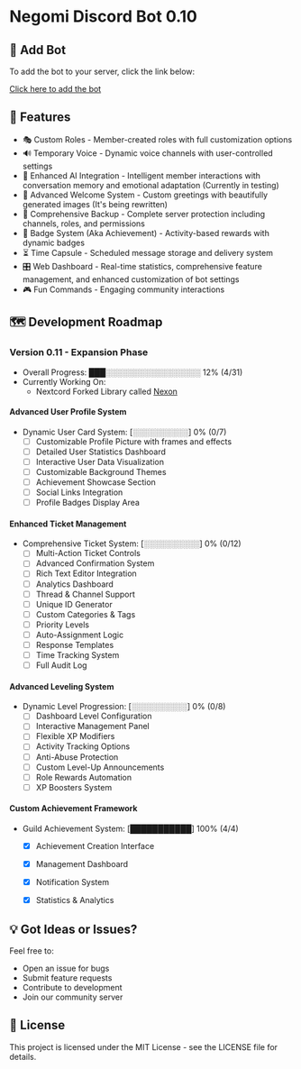 # Negomi Discord Bot 0.10

## 🤖 Add Bot

To add the bot to your server, click the link below:

[Click here to add the bot](https://discord.com/discovery/applications/1304926952552923156)

## 🚀 Features

- 🎭 Custom Roles - Member-created roles with full customization options
- 🔊 Temporary Voice - Dynamic voice channels with user-controlled settings
- 🤖 Enhanced AI Integration - Intelligent member interactions with conversation memory and emotional adaptation (Currently in testing)
- 👋 Advanced Welcome System - Custom greetings with beautifully generated images (It's being rewritten)
- 💾 Comprehensive Backup - Complete server protection including channels, roles, and permissions
- 🎯 Badge System (Aka Achievement) - Activity-based rewards with dynamic badges
- ⏳ Time Capsule - Scheduled message storage and delivery system
- 🎛️ Web Dashboard - Real-time statistics, comprehensive feature management, and enhanced customization of bot settings
- 🎮 Fun Commands - Engaging community interactions

## 🗺️ Development Roadmap

### Version 0.11 - Expansion Phase

- Overall Progress: ███░░░░░░░░░░░░░░░░░ 12% (4/31)
- Currently Working On:
  - Nextcord Forked Library called [Nexon](https://github.com/mahirox36/Nexon)

#### Advanced User Profile System

- Dynamic User Card System: [░░░░░░░░░░] 0% (0/7)
  - [ ] Customizable Profile Picture with frames and effects
  - [ ] Detailed User Statistics Dashboard
  - [ ] Interactive User Data Visualization
  - [ ] Customizable Background Themes
  - [ ] Achievement Showcase Section
  - [ ] Social Links Integration
  - [ ] Profile Badges Display Area

#### Enhanced Ticket Management

- Comprehensive Ticket System: [░░░░░░░░░░] 0% (0/12)
  - [ ] Multi-Action Ticket Controls
  - [ ] Advanced Confirmation System
  - [ ] Rich Text Editor Integration
  - [ ] Analytics Dashboard
  - [ ] Thread & Channel Support
  - [ ] Unique ID Generator
  - [ ] Custom Categories & Tags
  - [ ] Priority Levels
  - [ ] Auto-Assignment Logic
  - [ ] Response Templates
  - [ ] Time Tracking System
  - [ ] Full Audit Log

#### Advanced Leveling System

- Dynamic Level Progression: [░░░░░░░░░░] 0% (0/8)
  - [ ] Dashboard Level Configuration
  - [ ] Interactive Management Panel
  - [ ] Flexible XP Modifiers
  - [ ] Activity Tracking Options
  - [ ] Anti-Abuse Protection
  - [ ] Custom Level-Up Announcements
  - [ ] Role Rewards Automation
  - [ ] XP Boosters System

#### Custom Achievement Framework

- Guild Achievement System: [███████████] 100% (4/4)
  - [x] Achievement Creation Interface
  - [x] Management Dashboard
  - [x] Notification System
  - [x] Statistics & Analytics


## 💡 Got Ideas or Issues?

Feel free to:

- Open an issue for bugs
- Submit feature requests
- Contribute to development
- Join our community server

## 📝 License

This project is licensed under the MIT License - see the LICENSE file for details.
